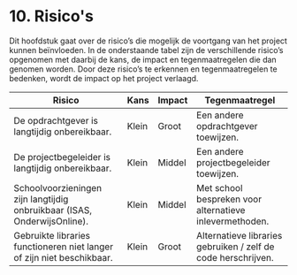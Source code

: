 # 10. Risico's
Dit hoofdstuk gaat over de risico’s die mogelijk de voortgang van het project kunnen beïnvloeden. In de onderstaande tabel zijn de verschillende risico’s opgenomen met daarbij de kans, de impact en tegenmaatregelen die dan genomen worden. Door deze risico’s te erkennen en tegenmaatregelen te bedenken, wordt de impact op het project verlaagd.

| Risico                                                                   | Kans  | Impact | Tegenmaatregel                                           |
|--------------------------------------------------------------------------|-------|--------|----------------------------------------------------------|
| De opdrachtgever is langtijdig onbereikbaar.                             | Klein | Groot  | Een andere opdrachtgever toewijzen.                      |
| De projectbegeleider is langtijdig onbereikbaar.                         | Klein | Middel  | Een andere projectbegeleider toewijzen.                  |
| Schoolvoorzieningen zijn langtijdig onbruikbaar (ISAS, OnderwijsOnline). | Klein | Middel | Met school bespreken voor alternatieve inlevermethoden. |
| Gebruikte libraries functioneren niet langer of zijn niet beschikbaar. | Klein  | Groot | Alternatieve libraries gebruiken / zelf de code herschrijven. |
